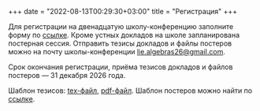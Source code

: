 +++
date = "2022-08-13T00:29:30+03:00"
title = "Регистрация"
+++

<!-- Для регистрации на десятую школу-конференцию заполните форму по [ссылке](https://docs.google.com/forms/d/e/1FAIpQLScpFUXHdu7TlOSCzS-YNFUCEa568YS3JBcAPTLDxo8JqTdpsg/viewform?usp=sf_link). Отправить тезисы докладов можно на почту школы-конференции [lie.algebras23@gmail.com](mailto:lie.algebras23@gmail.com).

Срок окончания регистрации и приёма тезисов докладов &mdash; 9 января 2023 года.

Шаблон тезисов: <a href="/2023/Abstract_example.tex" download>tex-файл</a>, <a href="/2023/Abstract_example.pdf" download>pdf-файл</a>. -->

Для регистрации на двенадцатую школу-конференцию заполните форму по [ссылке](https://docs.google.com/forms/d/e/1FAIpQLSfrUWtyZjzz8HClxvaBgtvEe65HjbS4rcT9cuKbcAzqFdUu4Q/viewform?usp=dialog). Кроме устных докладов на школе запланирована постерная сессия. Отправить тезисы докладов и файлы постеров можно на почту школы-конференции [lie.algebras26@gmail.com](mailto:lie.algebras26@gmail.com).

Срок окончания регистрации, приёма тезисов докладов и файлов постеров — 31 декабря 2026 года.

Шаблон тезисов: <a href="/2026/Abstract_example.tex" download>tex-файл</a>, <a href="/2026/Abstract_example.pdf" download>pdf-файл</a>.
Шаблон постеров можно найти по [ссылке](https://www.overleaf.com/read/jbzksrydnqsm#bd2559).
